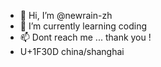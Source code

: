 - 👋 Hi, I’m @newrain-zh
- 🌱 I’m currently learning coding
- 📫 Dont reach me ... thank you !
- U+1F30D china/shanghai

<!---
newrain-zh/newrain-zh is a ✨ special ✨ repository because its `README.md` (this file) appears on your GitHub profile.
You can click the Preview link to take a look at your changes.
--->
